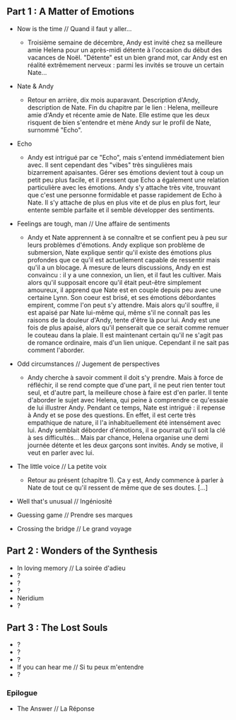## Part 1 : A Matter of Emotions

 * Now is the time // Quand il faut y aller...
	* Troisième semaine de décembre, Andy est invité chez sa meilleure amie Helena pour un après-midi détente à l'occasion du début des vacances de Noël. "Détente" est un bien grand mot, car Andy est en réalité extrêmement nerveux : parmi les invités se trouve un certain Nate...

 * Nate & Andy
	* Retour en arrière, dix mois auparavant. Description d'Andy, description de Nate. Fin du chapitre par le lien : Helena, meilleure amie d'Andy et récente amie de Nate. Elle estime que les deux risquent de bien s'entendre et mène Andy sur le profil de Nate, surnommé "Echo".

 * Echo
	* Andy est intrigué par ce "Echo", mais s'entend immédiatement bien avec. Il sent cependant des "vibes" très singulières mais bizarrement apaisantes. Gérer ses émotions devient tout à coup un petit peu plus facile, et il pressent que Echo a également une relation particulière avec les émotions. Andy s'y attache très vite, trouvant que c'est une personne formidable et passe rapidement de Echo à Nate. Il s'y attache de plus en plus vite et de plus en plus fort, leur entente semble parfaite et il semble développer des sentiments.

 * Feelings are tough, man // Une affaire de sentiments
	* Andy et Nate apprennent à se connaître et se confient peu à peu sur leurs problèmes d'émotions. Andy explique son problème de submersion, Nate explique sentir qu'il existe des émotions plus profondes que ce qu'il est actuellement capable de ressentir mais qu'il a un blocage. À mesure de leurs discussions, Andy en est convaincu : il y a une connexion, un lien, et il faut les cultiver. Mais alors qu'il supposait encore qu'il était peut-être simplement amoureux, il apprend que Nate est en couple depuis peu avec une certaine Lynn. Son coeur est brisé, et ses émotions débordantes empirent, comme l'on peut s'y attendre. Mais alors qu'il souffre, il est apaisé par Nate lui-même qui, même s'il ne connaît pas les raisons de la douleur d'Andy, tente d'être là pour lui. Andy est une fois de plus apaisé, alors qu'il penserait que ce serait comme remuer le couteau dans la plaie. Il est maintenant certain qu'il ne s'agit pas de romance ordinaire, mais d'un lien unique. Cependant il ne sait pas comment l'aborder.

 * Odd circumstances // Jugement de perspectives
	* Andy cherche à savoir comment il doit s'y prendre. Mais à force de réfléchir, il se rend compte que d'une part, il ne peut rien tenter tout seul, et d'autre part, la meilleure chose à faire est d'en parler. Il tente d'aborder le sujet avec Helena, qui peine à comprendre ce qu'essaie de lui illustrer Andy. Pendant ce temps, Nate est intrigué : il repense à Andy et se pose des questions. En effet, il est certe très empathique de nature, il l'a inhabituellement été intensément avec lui. Andy semblait déborder d'émotions, il se pourrait qu'il soit la clé à ses difficultés... Mais par chance, Helena organise une demi journée détente et les deux garçons sont invités. Andy se motive, il veut en parler avec lui.

 * The little voice // La petite voix
	* Retour au présent (chapitre 1). Ça y est, Andy commence à parler à Nate de tout ce qu'il ressent de même que de ses doutes. [...]
 * Well that's unusual // Ingéniosité
 * Guessing game // Prendre ses marques
 * Crossing the bridge // Le grand voyage
 
## Part 2 : Wonders of the Synthesis

 * In loving memory // La soirée d'adieu
 * ?
 * ?
 * ?
 * Neridium
 * ?
 
## Part 3 : The Lost Souls

 * ?
 * ?
 * ?
 * If you can hear me // Si tu peux m'entendre
 * ?
 
### Epilogue

 * The Answer // La Réponse

